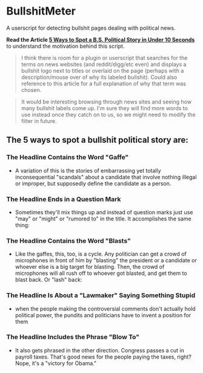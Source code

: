 BullshitMeter
=============

A userscript for detecting bullshit pages dealing with political news.

**Read the Article [5 Ways to Spot a B.S. Political Story in Under 10 Seconds](http://www.cracked.com/blog/5-ways-to-spot-b.s.-political-story-in-under-10-seconds/)** to understand the motivation behind this script.

>I think there is room for a plugin or userscript that searches for the terms on news websites (and reddit/digg/etc even) and displays a bullshit logo next to titles or overlaid on the page (perhaps with a description/mouse over of why its labeled bullshit). Could also reference to this article for a full explanation of why that term was chosen.

>It would be interesting browsing through news sites and seeing how many bullshit labels come up. I'm sure they will find more words to use instead once they catch on to us, so we might need to modify the filter in future.

## The 5 ways to spot a bullshit political story are:

### The Headline Contains the Word "Gaffe"

* A variation of this is the stories of embarrassing yet totally inconsequential "scandals" about a candidate that involve nothing illegal or improper, but supposedly define the candidate as a person.

### The Headline Ends in a Question Mark

* Sometimes they'll mix things up and instead of question marks just use "may" or "might" or "rumored to" in the title. It accomplishes the same thing:

### The Headline Contains the Word "Blasts"

* Like the gaffes, this, too, is a cycle. Any politician can get a crowd of microphones in front of him by "blasting" the president or a candidate or whoever else is a big target for blasting. Then, the crowd of microphones will all rush off to whoever got blasted, and get them to blast back. Or "lash" back:

### The Headline Is About a "Lawmaker" Saying Something Stupid
  
* when the people making the controversial comments don't actually hold political power, the pundits and politicians have to invent a position for them

### The Headline Includes the Phrase "Blow To"

* It also gets phrased in the other direction. Congress passes a cut in payroll taxes. That's good news for the people paying the taxes, right? Nope, it's a "victory for Obama."

